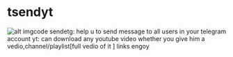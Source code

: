 # tsendyt


![alt imgcode](https://github.com/birukindrias/tsendyt/main/blob/imgs/1.png)
sendetg: help u to send message to all users in your telegram account
yt: can download any youtube video whether you give him a vedio,channel/playlist[full vedio of it ] links engoy